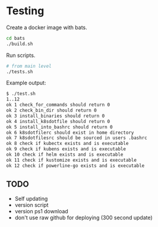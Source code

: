 # Testing 

Create a docker image with bats.

```bash
cd bats
./build.sh 
```

Run scripts.

```bash
# from main level 
./tests.sh 
```

Example output:

```bash
$ ./test.sh 
1..12
ok 1 check_for_commands should return 0
ok 2 check_bin_dir should return 0
ok 3 install_binaries should return 0
ok 4 install_k8sdotfile should return 0
ok 5 install_into_bashrc should return 0
ok 6 k8sdotfilerc should exist in home directory
ok 7 k8sdotfilesrc should be sourced in users .bashrc
ok 8 check if kubectx exists and is executable
ok 9 check if kubens exists and is executable
ok 10 check if helm exists and is executable
ok 11 check if kustomize exists and is executable
ok 12 check if powerline-go exists and is executable
```

## TODO

* Self updating
* version script
* version ps1 download
* don't use raw github for deploying (300 second update)